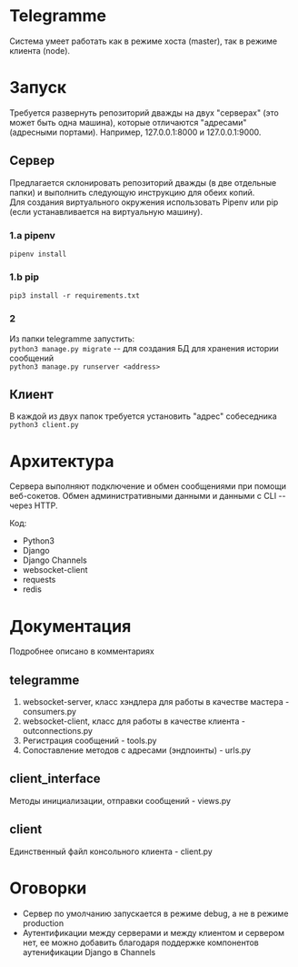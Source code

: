 # Telegramme
Система умеет работать как в режиме хоста (master), так в режиме клиента (node).

# Запуск
Требуется развернуть репозиторий дважды на двух "серверах" (это может быть одна машина), которые отличаются "адресами" (адресными портами).
Например, 127.0.0.1:8000 и 127.0.0.1:9000.

## Сервер

Предлагается склонировать репозиторий дважды (в две отдельные папки) и выполнить следующую инструкцию для обеих копий.  
Для создания виртуального окружения  использовать Pipenv или pip (если устанавливается на виртуальную машину).
### 1.a pipenv
``pipenv install``
### 1.b pip
``pip3 install -r requirements.txt``

### 2
Из папки telegramme запустить:  
``python3 manage.py migrate`` -- для создания БД для хранения истории сообщений  
``python3 manage.py runserver <address>``


## Клиент
В каждой из двух папок требуется установить "адрес" собеседника
``python3 client.py``

# Архитектура
Сервера выполняют подключение и обмен сообщениями при помощи веб-сокетов. Обмен административными данными и данными с CLI -- через HTTP.

Код:  
* Python3  
* Django  
* Django Channels
* websocket-client
* requests
* redis

# Документация
Подробнее описано в комментариях
## telegramme
1. websocket-server, класс хэндлера для работы в качестве мастера - consumers.py
2. websocket-client, класс для работы в качестве клиента - outconnections.py
3. Регистрация сообщений - tools.py
4. Сопоставление методов с адресами (эндпоинты) - urls.py
## client_interface
Методы инициализации, отправки сообщений - views.py
## client
Единственный файл консольного клиента - client.py

# Оговорки
* Сервер по умолчанию запускается в режиме debug, а не в режиме production
* Аутентификации между серверами и между клиентом и сервером нет, ее можно добавить благодаря поддержке компонентов аутенификации Django в Channels
